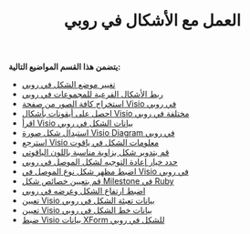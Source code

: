 ﻿---
title: العمل مع الأشكال في روبي
type: docs
weight: 50
url: /ar/java/working-with-shapes-in-ruby/
---
**يتضمن هذا القسم المواضيع التالية:**

- [تغيير موضع الشكل في روبي](/diagram/ar/java/change-the-position-of-a-shape-in-ruby/)
- [ربط الأشكال الفرعية للمجموعات في روبي](/diagram/ar/java/connect-sub-shapes-of-the-groups-in-ruby/)
- [استخراج كافة الصور من صفحة Visio في روبي](/diagram/ar/java/extract-all-images-from-a-visio-page-in-ruby/)
- [احصل على أيقونات بأشكال Visio مختلفة في روبي](/diagram/ar/java/get-icons-of-various-visio-shapes-in-ruby/)
- [اقرأ Visio بيانات الشكل في روبي](/diagram/ar/java/read-visio-shape-data-in-ruby/)
- [استبدال شكل صورة Visio Diagram في روبي](/diagram/ar/java/replace-a-picture-shape-of-the-visio-diagram-in-ruby/)
- [استرجع Visio معلومات الشكل في ياقوت](/diagram/ar/java/retrieve-visio-shape-information-in-ruby/)
- [قم بتدوير شكل بزاوية مناسبة باللون الياقوتي](/diagram/ar/java/rotate-a-shape-with-suitable-angle-in-ruby/)
- [حدد خيار إعادة التوجيه لشكل الموصل في روبي](/diagram/ar/java/select-reroute-option-of-the-connector-shape-in-ruby/)
- [اضبط مظهر شكل نوع الموصل في Visio في روبي](/diagram/ar/java/set-appearance-of-the-connector-type-shape-in-visio-in-ruby/)
- [قم بتعيين خصائص شكل Milestone في Ruby](/diagram/ar/java/set-milestone-shape-properties-in-ruby/)
- [اضبط ارتفاع الشكل وعرضه في روبي](/diagram/ar/java/set-the-height-and-width-of-a-shape-in-ruby/)
- [تعيين Visio بيانات تعبئة الشكل في روبي](https://docs.aspose.com/diagram/java/set-visio-shape-s-fill-data-in-ruby/)
- [تعيين Visio بيانات خط الشكل في روبي](https://docs.aspose.com/diagram/java/set-visio-shape-s-line-data-in-ruby/)
- [ضبط Visio بيانات XForm للشكل في روبي](https://docs.aspose.com/diagram/java/set-visio-shape-s-xform-data-in-ruby/)
